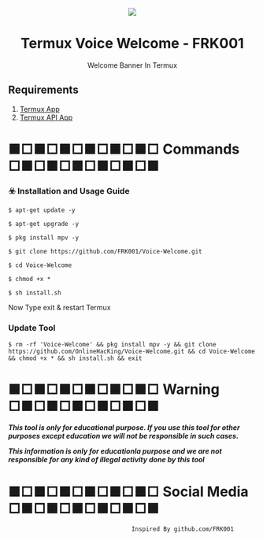 <p align="center">
  <img src="https://i.pinimg.com/originals/54/19/02/541902f716f7edd427cfa5a9e1230be6.png">  
</p>

<h1 align="center">Termux Voice Welcome - FRK001</h1>
<p align="center">
  Welcome Banner In Termux
</p>

## Requirements

1. [Termux App](https://play.google.com/store/apps/details?id=com.termux&hl=en_IN)
2. [Termux API App](https://play.google.com/store/apps/details?id=com.termux.api&hl=en_IN)

# ■□■□■□■□■□■□ Commands □■□■□■□■□■□■

### ☣️ Installation and Usage Guide
```
$ apt-get update -y
```
```
$ apt-get upgrade -y
```
```
$ pkg install mpv -y
```
```
$ git clone https://github.com/FRK001/Voice-Welcome.git
```
```
$ cd Voice-Welcome
```
```
$ chmod +x *
```
```
$ sh install.sh
```
Now Type exit & restart Termux

### Update Tool
```
$ rm -rf 'Voice-Welcome' && pkg install mpv -y && git clone https://github.com/OnlineHacKing/Voice-Welcome.git && cd Voice-Welcome && chmod +x * && sh install.sh && exit
```

# ■□■□■□■□■□■□ Warning □■□■□■□■□■□■

***This tool is only for educational purpose. If you use this tool for other purposes except education we will not be responsible in such cases.***

***This information is only for educationla purpose and we are not responsible for any kind of illegal activity done by this tool***


# ■□■□■□■□■□■□ Social Media □■□■□■□■□■□■


                                       Inspired By github.com/FRK001
